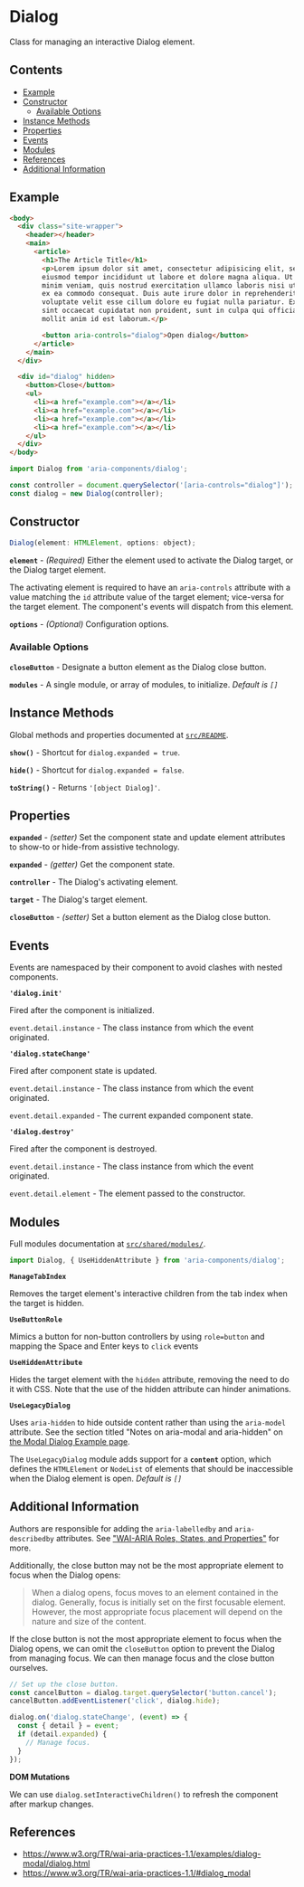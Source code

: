 Dialog
======

Class for managing an interactive Dialog element.

## Contents

* [Example](#example)
* [Constructor](#constructor)
  * [Available Options](#available-options)
* [Instance Methods](#instance-methods)
* [Properties](#properties)
* [Events](#events)
* [Modules](#modules)
* [References](#references)
* [Additional Information](#additional-information)

## Example

```html
<body>
  <div class="site-wrapper">
    <header></header>
    <main>
      <article>
        <h1>The Article Title</h1>
        <p>Lorem ipsum dolor sit amet, consectetur adipisicing elit, sed do
        eiusmod tempor incididunt ut labore et dolore magna aliqua. Ut enim ad
        minim veniam, quis nostrud exercitation ullamco laboris nisi ut aliquip
        ex ea commodo consequat. Duis aute irure dolor in reprehenderit in
        voluptate velit esse cillum dolore eu fugiat nulla pariatur. Excepteur
        sint occaecat cupidatat non proident, sunt in culpa qui officia deserunt
        mollit anim id est laborum.</p>

        <button aria-controls="dialog">Open dialog</button>
      </article>
    </main>
  </div>

  <div id="dialog" hidden>
    <button>Close</button>
    <ul>
      <li><a href="example.com"></a></li>
      <li><a href="example.com"></a></li>
      <li><a href="example.com"></a></li>
      <li><a href="example.com"></a></li>
    </ul>
  </div>
</body>
```

```jsx
import Dialog from 'aria-components/dialog';

const controller = document.querySelector('[aria-controls="dialog"]');
const dialog = new Dialog(controller);
```

## Constructor

```jsx
Dialog(element: HTMLElement, options: object);
```

**`element`** - _(Required)_ Either the element used to activate the Dialog target, or the Dialog target element.

The activating element is required to have an `aria-controls` attribute with a value matching the `id` attribute value of the target element; vice-versa for the target element. The component's events will dispatch from this element.

**`options`** - _(Optional)_ Configuration options.

### Available Options

**`closeButton`** - Designate a button element as the Dialog close button.

**`modules`** - A single module, or array of modules, to initialize. _Default is `[]`_

## Instance Methods

Global methods and properties documented at [`src/README`](../).

**`show()`** - Shortcut for `dialog.expanded = true`.

**`hide()`** - Shortcut for `dialog.expanded = false`.

**`toString()`** - Returns `'[object Dialog]'`.

## Properties

**`expanded`** - _(setter)_ Set the component state and update element attributes to show-to or hide-from assistive technology.

**`expanded`** - _(getter)_ Get the component state.

**`controller`** - The Dialog's activating element.

**`target`** - The Dialog's target element.

**`closeButton`** - _(setter)_ Set a button element as the Dialog close button.

## Events

Events are namespaced by their component to avoid clashes with nested components.

**`'dialog.init'`** 

Fired after the component is initialized.

`event.detail.instance` - The class instance from which the event originated.

**`'dialog.stateChange'`** 

Fired after component state is updated.

`event.detail.instance` - The class instance from which the event originated.

`event.detail.expanded` - The current expanded component state.

**`'dialog.destroy'`** 

Fired after the component is destroyed.

`event.detail.instance` - The class instance from which the event originated.

`event.detail.element` - The element passed to the constructor.


## Modules

Full modules documentation at [`src/shared/modules/`](..//shared/modules/).

```jsx
import Dialog, { UseHiddenAttribute } from 'aria-components/dialog';
```

**`ManageTabIndex`**

Removes the target element's interactive children from the tab index when the target is hidden.

**`UseButtonRole`**

Mimics a button for non-button controllers by using `role=button` and mapping the Space and Enter keys to `click` events

**`UseHiddenAttribute`**

Hides the target element with the `hidden` attribute, removing the need to do it with CSS. Note that the use of the hidden attribute can hinder animations.

**`UseLegacyDialog`**

Uses `aria-hidden` to hide outside content rather than using the `aria-model` attribute. See the section titled "Notes on aria-modal and aria-hidden" on [the Modal Dialog Example page](https://www.w3.org/WAI/ARIA/apg/patterns/dialog-modal/examples/dialog/).

The `UseLegacyDialog` module adds support for a **`content`** option, which defines the `HTMLElement` or `NodeList` of elements that should be inaccessible when the Dialog element is open. _Default is `[]`_

## Additional Information

Authors are responsible for adding the `aria-labelledby` and `aria-describedby` attributes. See ["WAI-ARIA Roles, States, and Properties"](https://www.w3.org/WAI/ARIA/apg/patterns/dialog-modal/#wai-ariaroles,states,andproperties) for more.

Additionally, the close button may not be the most appropriate element to focus when the Dialog opens:

> When a dialog opens, focus moves to an element contained in the dialog. Generally, focus is initially set on the first focusable element. However, the most appropriate focus placement will depend on the nature and size of the content.

If the close button is not the most appropriate element to focus when the Dialog opens, we can omit the `closeButton` option to prevent the Dialog from managing focus. We can then manage focus and the close button ourselves.

```jsx
// Set up the close button.
const cancelButton = dialog.target.querySelector('button.cancel');
cancelButton.addEventListener('click', dialog.hide);

dialog.on('dialog.stateChange', (event) => {
  const { detail } = event;
  if (detail.expanded) {
    // Manage focus.
  }
});
```

**DOM Mutations**

We can use `dialog.setInteractiveChildren()` to refresh the component after markup changes.

## References

- https://www.w3.org/TR/wai-aria-practices-1.1/examples/dialog-modal/dialog.html
- https://www.w3.org/TR/wai-aria-practices-1.1/#dialog_modal
